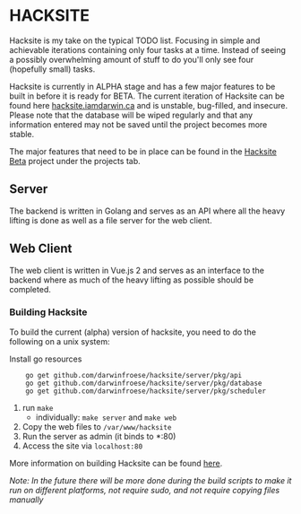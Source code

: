 # HACKSITE

Hacksite is my take on the typical TODO list. Focusing in simple and achievable iterations containing only four tasks at a time. Instead of seeing a possibly overwhelming amount of stuff to do you'll only see four (hopefully small) tasks.

Hacksite is currently in ALPHA stage and has a few major features to be built in before it is ready for BETA. The current iteration of Hacksite can be found here [hacksite.iamdarwin.ca](http://hacksite.iamdarwin.ca) and is unstable, bug-filled, and insecure. Please note that the database will be wiped regularly and that any information entered may not be saved until the project becomes more stable.

The major features that need to be in place can be found in the [Hacksite Beta](https://github.com/darwinfroese/hacksite/projects/1) project under the projects tab.


## Server

The backend is written in Golang and serves as an API where all the heavy lifting is done as well as a file server for the web client.

## Web Client

The web client is written in Vue.js 2 and serves as an interface to the backend where as much of the heavy lifting as possible should be completed.

### Building Hacksite

To build the current (alpha) version of hacksite, you need to do the following on a unix system:

Install go resources
``` 
    go get github.com/darwinfroese/hacksite/server/pkg/api
    go get github.com/darwinfroese/hacksite/server/pkg/database
    go get github.com/darwinfroese/hacksite/server/pkg/scheduler 
```
    
1. run `make`
    * individually: `make server` and `make web`
3. Copy the web files to `/var/www/hacksite`
4. Run the server as admin (it binds to *:80)
5. Access the site via `localhost:80`

More information on building Hacksite can be found [here](https://github.com/darwinfroese/hacksite/wiki/Building).

*Note: In the future there will be more done during the build scripts to make it run on different platforms, not require sudo, and not require copying files manually*
